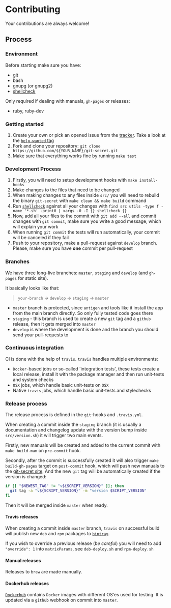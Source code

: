 # Contributing

Your contributions are always welcome!

## Process

### Environment

Before starting make sure you have:

- git
- bash
- gnupg (or gnupg2)
- [shellcheck](https://github.com/koalaman/shellcheck)

Only required if dealing with manuals, `gh-pages` or releases:

- ruby, ruby-dev

### Getting started

1. Create your own or pick an opened issue from the [tracker][tracker]. Take a look at the [`help-wanted` tag][help-wanted]
2. Fork and clone your repository: `git clone https://github.com/${YOUR_NAME}/git-secret.git`
3. Make sure that everything works fine by running `make test`

### Development Process

1. Firstly, you will need to setup development hooks with `make install-hooks`
2. Make changes to the files that need to be changed
3. When making changes to any files inside `src/` you will need to rebuild the binary `git-secret` with `make clean && make build` command
4. Run [`shellcheck`][shellcheck] against all your changes with `find src utils -type f -name '*.sh' -print0 | xargs -0 -I {} shellcheck {}`
5. Now, add all your files to the commit with `git add --all` and commit changes with `git commit`, make sure you write a good message, which will explain your work
6. When running `git commit` the tests will run automatically, your commit will be canceled if they fail
7. Push to your repository, make a pull-request against `develop` branch. Please, make sure you have **one** commit per pull-request

### Branches

We have three long-live branches: `master`, `staging` and `develop` (and `gh-pages` for static site).

It basically looks like that:

> `your-branch` -> `develop` -> `staging` -> `master`

- `master` branch is protected, since `antigen` and tools like it install the app from the main branch directly. So only fully tested code goes there
- `staging` - this branch is used to create a new `git` tag and a `github` release, then it gets merged into `master`
- `develop` is where the development is done and the branch you should send your pull-requests to

### Continuous integration

CI is done with the help of `travis`. `travis` handles multiple environments:

- `Docker`-based jobs or so-called 'integration tests', these tests create a local release, install it with the package manager and then run unit-tests and system checks
- `OSX` jobs, which handle basic unit-tests on `OSX`
- Native `travis` jobs, which handle basic unit-tests and stylechecks

### Release process

The release process is defined in the `git`-hooks and `.travis.yml`.  

When creating a commit inside the `staging` branch (it is usually a documentation and changelog update with the version bump inside `src/version.sh`) it will trigger two main events.

Firstly, new manuals will be created and added to the current commit with `make build-man` on `pre-commit` hook.

Secondly, after the commit is successfully created it will also trigger `make build-gh-pages` target on `post-commit` hook, which will push new manuals to the [git-secret site][git-secret-site]. And the new `git` tag will be automatically created if the version is changed:

```bash
if [[ "$NEWEST_TAG" != "v${SCRIPT_VERSION}" ]]; then
  git tag -a "v${SCRIPT_VERSION}" -m "version $SCRIPT_VERSION"
fi
```

Then it will be merged inside `master` when ready.

#### Travis releases

When creating a commit inside `master` branch, `travis` on successful build will publish new `deb` and `rpm` packages to [`bintray`][bintray].

If you wish to override a previous release (*be careful*) you will need to add `"override": 1` into `matrixParams`, see `deb-deploy.sh` and `rpm-deploy.sh`

#### Manual releases

Releases to `brew` are made manually.

#### Dockerhub releases

[`Dockerhub`][Dockerhub] contains `Docker` images with different OS'es used for testing. It is updated via a `github` webhook on commit into `master`.

[tracker]: https://github.com/sobolevn/git-secret/issues
[help-wanted]: https://github.com/sobolevn/git-secret/issues?q=is%3Aissue+is%3Aopen+label%3A%22help+wanted%22
[shellcheck]: https://github.com/koalaman/shellcheck
[git-secret-site]: https://sobolevn.github.io/git-secret/
[bintray]: https://bintray.com/sobolevn
[Dockerhub]: https://hub.docker.com/r/sobolevn/git-secret/
